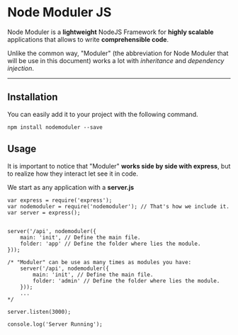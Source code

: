 **Node Moduler JS**
===================


Node Moduler is a **lightweight** NodeJS Framework for **highly scalable** applications that allows to write **comprehensible code**.

Unlike the common way, "Moduler" (the abbreviation for Node Moduler that will be use in this document) works a lot with *inheritance* and *dependency injection*.

----------


**Installation**
-------------

You can easily add it to your project with the following command.

```
npm install nodemoduler --save
```

**Usage**
-------------

It is important to notice that "Moduler" **works side by side with express**, but to realize how they interact let see it in code.

We start as any application with a **server.js**

```
var express = require('express');
var nodemoduler = require('nodemoduler'); // That's how we include it.
var server = express();


server('/api', nodemoduler({
	main: 'init', // Define the main file.
	folder: 'app' // Define the folder where lies the module.
}));

/* "Moduler" can be use as many times as modules you have:
	server('/api', nodemoduler({
		main: 'init', // Define the main file.
		folder: 'admin' // Define the folder where lies the module.
	}));
	...
*/

server.listen(3000);

console.log('Server Running');
```